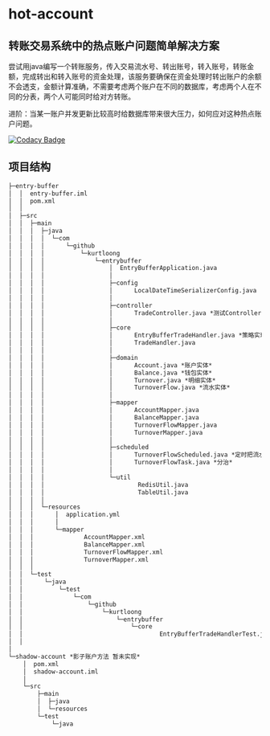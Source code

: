 # hot-account
## 转账交易系统中的热点账户问题简单解决方案
尝试用java编写一个转账服务，传入交易流水号、转出账号，转入账号，转账金额，完成转出和转入账号的资金处理，该服务要确保在资金处理时转出账户的余额不会透支，金额计算准确，不需要考虑两个账户在不同的数据库，考虑两个人在不同的分表，两个人可能同时给对方转账。

进阶：当某一账户并发更新比较高时给数据库带来很大压力，如何应对这种热点账户问题。

[![Codacy Badge](https://app.codacy.com/project/badge/Grade/cb5385f3291e4364967d1a03e7d58341)](https://www.codacy.com/gh/kurtloong/hot-account/dashboard?utm_source=github.com&amp;utm_medium=referral&amp;utm_content=kurtloong/hot-account&amp;utm_campaign=Badge_Grade)

## 项目结构
```txt
├─entry-buffer
│  │  entry-buffer.iml
│  │  pom.xml
│  │  
│  ├─src
│  │  ├─main
│  │  │  ├─java
│  │  │  │  └─com
│  │  │  │      └─github
│  │  │  │          └─kurtloong
│  │  │  │              └─entrybuffer
│  │  │  │                  │  EntryBufferApplication.java
│  │  │  │                  │  
│  │  │  │                  ├─config
│  │  │  │                  │      LocalDateTimeSerializerConfig.java
│  │  │  │                  │      
│  │  │  │                  ├─controller
│  │  │  │                  │      TradeController.java *测试Controller*
│  │  │  │                  │      
│  │  │  │                  ├─core
│  │  │  │                  │      EntryBufferTradeHandler.java *策略实现*
│  │  │  │                  │      TradeHandler.java 
│  │  │  │                  │      
│  │  │  │                  ├─domain
│  │  │  │                  │      Account.java *账户实体*
│  │  │  │                  │      Balance.java *钱包实体*
│  │  │  │                  │      Turnover.java *明细实体*
│  │  │  │                  │      TurnoverFlow.java *流水实体*
│  │  │  │                  │      
│  │  │  │                  ├─mapper
│  │  │  │                  │      AccountMapper.java
│  │  │  │                  │      BalanceMapper.java
│  │  │  │                  │      TurnoverFlowMapper.java
│  │  │  │                  │      TurnoverMapper.java
│  │  │  │                  │      
│  │  │  │                  ├─scheduled
│  │  │  │                  │      TurnoverFlowScheduled.java *定时把流水入账到明细*
│  │  │  │                  │      TurnoverFlowTask.java *分治*
│  │  │  │                  │      
│  │  │  │                  └─util
│  │  │  │                          RedisUtil.java
│  │  │  │                          TableUtil.java
│  │  │  │                          
│  │  │  └─resources
│  │  │      │  application.yml
│  │  │      │  
│  │  │      └─mapper
│  │  │              AccountMapper.xml
│  │  │              BalanceMapper.xml
│  │  │              TurnoverFlowMapper.xml
│  │  │              TurnoverMapper.xml
│  │  │              
│  │  └─test
│  │      └─java
│  │          └─test
│  │              └─com
│  │                  └─github
│  │                      └─kurtloong
│  │                          └─entrybuffer
│  │                              └─core
│  │                                      EntryBufferTradeHandlerTest.java
│  │                                      
│                                      
└─shadow-account *影子账户方法 暂未实现*
    │  pom.xml
    │  shadow-account.iml
    │  
    └─src
        ├─main
        │  ├─java
        │  └─resources
        └─test
            └─java



```
